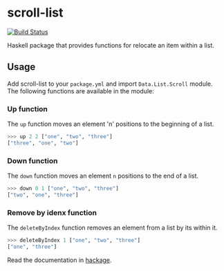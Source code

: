 # scroll-list

[![Build Status](https://travis-ci.org/fesanmar/scroll-list.svg?branch=main)](https://travis-ci.org/fesanmar/scroll-list)

Haskell package that provides functions for relocate an item within a list.

## Usage

Add scroll-list to your `package.yml` and import `Data.List.Scroll` module.
The following functions are available in the module:

### Up function

The `up` function moves an element 'n' positions to the beginning of a list.

```Haskell
>>> up 2 2 ["one", "two", "three"]
["three", "one", "two"]
```

### Down function

The `down` function moves an element `n` positions to the end of a list.

```Haskell
>>> down 0 1 ["one", "two", "three"]
["two", "one", "three"]
```

### Remove by idenx function

The `deleteByIndex` function removes an element from a list by its  within it.

```Haskell
>>> deleteByIndex 1 ["one", "two", "three"]
["one", "three"]
```

Read the documentation in [hackage](https://hackage.haskell.org/package/scroll-list-1.1.0.0).
